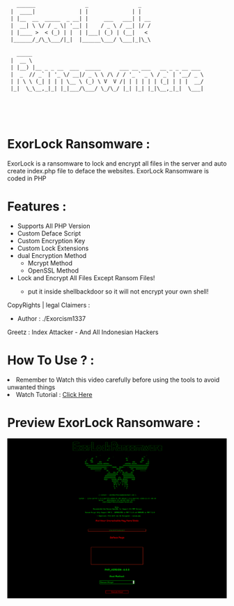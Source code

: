 <pre>
<code>
   ______                _                _    
 |  ____|              | |              | |   
 | |__  __  _____  _ __| |     ___   ___| | __
 |  __| \ \/ / _ \| '__| |    / _ \ / __| |/ /
 | |____ >  < (_) | |  | |___| (_) | (__|   < 
 |______/_/\_\___/|_|  |______\___/ \___|_|\_\

   _____                                                        
 |  __ \                                                       
 | |__) |__ _ _ __  ___  _____      ___ __ ___   __ _ _ __ ___ 
 |  _  // _` | '_ \/ __|/ _ \ \ /\ / / '_ ` _ \ / _` | '__/ _ \
 | | \ \ (_| | | | \__ \ (_) \ V  V /| | | | | | (_| | | |  __/
 |_|  \_\__,_|_| |_|___/\___/ \_/\_/ |_| |_| |_|\__,_|_|  \___|
                                                               
                                                                                                            
                                              
</code>
</pre>

# ExorLock Ransomware :
ExorLock is a ransomware to lock and encrypt all files in the server and auto create index.php file to deface the websites. ExorLock Ransomware is coded in PHP 

# Features :
<ul>
<li>Supports All PHP Version</li>
<li>Custom Deface Script</li>
<li>Custom Encryption Key</li>
<li>Custom Lock Extensions</li>
<li>dual Encryption Method
<ul>
<li>Mcrypt Method</li>
<li>OpenSSL Method</li>
</ul>

<li>Lock and Encrypt All Files Except Ransom Files! </li>
<ul>
<li>put it inside shellbackdoor so it will not encrypt your own shell!</li>
</ul>

</ul>
CopyRights | legal Claimers :

<ul>
<li>Author : ./Exorcism1337</li>
</ul>
Greetz : Index Attacker - And All Indonesian Hackers

# How To Use ? :
<li>Remember to Watch this video carefully before using the tools to avoid unwanted things</li>
<li>Watch Tutorial : <a href = "https://www.youtube.com/watch?v=SAbFYlcKB1g" target = "_blank">Click Here</a></li>

# Preview ExorLock Ransomware :
![1](https://raw.githubusercontent.com/Yudas1337/ExorLock_Ransomware/master/screenshot.png)

